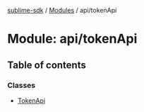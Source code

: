 [sublime-sdk](../README.md) / [Modules](../modules.md) / api/tokenApi

# Module: api/tokenApi

## Table of contents

### Classes

- [TokenApi](../classes/api_tokenApi.TokenApi.md)
